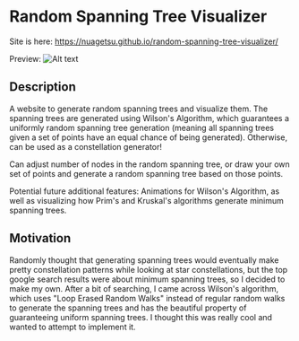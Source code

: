 # Random Spanning Tree Visualizer
Site is here: https://nuagetsu.github.io/random-spanning-tree-visualizer/

Preview:
![Alt text](https://github.com/nuagetsu/random-spanning-tree-visualizer/blob/master/images/screenshot.png)

## Description
A website to generate random spanning trees and visualize them. The spanning trees are generated using Wilson's Algorithm, which guarantees a uniformly random spanning tree generation (meaning all spanning trees given a set of points have an equal chance of being generated). Otherwise, can be used as a constellation generator!

Can adjust number of nodes in the random spanning tree, or draw your own set of points and generate a random spanning tree based on those points.

Potential future additional features: Animations for Wilson's Algorithm, as well as visualizing how Prim's and Kruskal's algorithms generate minimum spanning trees.

## Motivation
Randomly thought that generating spanning trees would eventually make pretty constellation patterns while looking at star constellations, but the top google search results were about minimum spanning trees, so I decided to make my own. After a bit of searching, I came across Wilson's algorithm, which uses "Loop Erased Random Walks" instead of regular random walks to generate the spanning trees and has the beautiful property of guaranteeing uniform spanning trees. I thought this was really cool and wanted to attempt to implement it.




